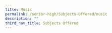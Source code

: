 ```yaml
---
title: Music
permalink: /senior-high/Subjects-Offered/music
description: ""
third_nav_title: Subjects Offered
---
```

